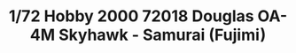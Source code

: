 ---
layout: product
title: "1/72 Hobby 2000 72018 Douglas OA-4M Skyhawk - Samurai (Fujimi)"
price: "2500" 
desc: "Maketa"
img_path: "/assets/img/H2K72018.webp"
brand: "N/A"
available: true
special_offer: false
new: true
soon: false
cat: "010000"
subcat: "011900"
subsubcat: "0N/A"
sifra: "H2K72018"
popular: false
---